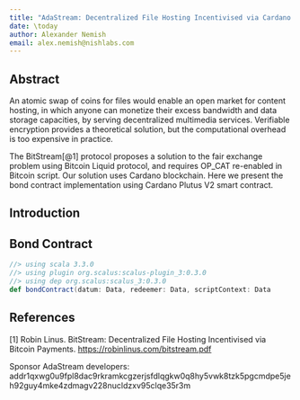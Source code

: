 ```yaml
---
title: "AdaStream: Decentralized File Hosting Incentivised via Cardano Ada Payments"
date: \today
author: Alexander Nemish
email: alex.nemish@nishlabs.com
---
```

## Abstract

An atomic swap of coins for files would enable an open market for content hosting,
in which anyone can monetize their excess bandwidth and data storage capacities,
by serving decentralized multimedia services. Verifiable encryption provides a
theoretical solution, but the computational overhead is too expensive in practice.

The BitStream[@1] protocol proposes a solution to the fair exchange problem using Bitcoin Liquid protocol, and requires OP_CAT re-enabled in Bitcoin script.
Our solution uses Cardano blockchain.
Here we present the bond contract implementation using Cardano Plutus V2 smart contract.

## Introduction

## Bond Contract

```scala
//> using scala 3.3.0
//> using plugin org.scalus:scalus-plugin_3:0.3.0
//> using dep org.scalus:scalus_3:0.3.0
def bondContract(datum: Data, redeemer: Data, scriptContext: Data


```

## References

[1] Robin Linus. BitStream: Decentralized File Hosting Incentivised via
Bitcoin Payments. https://robinlinus.com/bitstream.pdf

Sponsor AdaStream developers: addr1qxwg0u9fpl8dac9rkramkcgzerjsfdlqgkw0q8hy5vwk8tzk5pgcmdpe5jeh92guy4mke4zdmagv228nucldzxv95clqe35r3m